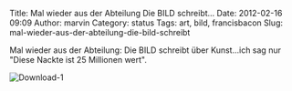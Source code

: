 Title: Mal wieder aus der Abteilung Die BILD schreibt...
Date: 2012-02-16 09:09
Author: marvin
Category: status
Tags: art, bild, francisbacon
Slug: mal-wieder-aus-der-abteilung-die-bild-schreibt

Mal wieder aus der Abteilung: Die BILD schreibt über Kunst...ich sag nur
"Diese Nackte ist 25 Millionen wert".

![Download-1]({filename}/images/Download-1.png)

